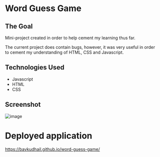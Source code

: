 # Word Guess Game

## The Goal
Mini-project created in order to help cement my learning thus far. 

The current project does contain bugs, however, it was very useful in order to cement my understanding of HTML, CSS and Javascript.


## Technologies Used
* Javascript
* HTML
* CSS


## Screenshot
![image](https://user-images.githubusercontent.com/93915846/168063712-de84adac-85fe-448a-b606-21a8d8703926.png)


# Deployed application
https://bavkudhail.github.io/word-guess-game/
